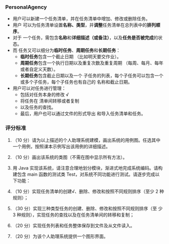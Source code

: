 ### PersonalAgency
- 用户可以新建一个任务清单，并在任务清单中增加、修改或删除任务。
- 用户 可以为任务清单设置**名称、类型**，并**调整**任务清单在总列表中的**排列顺序**。
- 对于 一个任务，需包含**名称**和**详细描述（或备注）**，以及**任务是否被完成**的状态。
- 而 任务又可以细分为**临时任务**、**周期任务**和**长期任务**：
  - **临时任务**包含一个截止日期 （比如明天要交作业）。
  - **周期任务**包含一个执行日期以及重复次数及重复周期 （每周、每月、每年或者自定义天数）。
  - **长期任务**包含截止日期以及一个 子任务的列表，每个子任务可以包含一个或多个子任务，每个子任务也有自己的 名称和截止日期。
- 用户可以对任务进行管理：
  - 包括对任务本身的修改 √
  - 将任务在 清单间转移或者复制
  - 以及任务的查找。
  - 最后，用户也可以通过文件的形式导出 和导入任务清单和任务。 

### 评分标准

1. （10 分）请为以上描述的个人助理系统建模，画出系统的用例图。任选其中 一个用例，按照课本示例写出该用例的详细描述。 

2. （10 分）画出该系统的类图（不需在图中显示所有方法）。 

3.  用 Java 实现该系统，请注意合理地划分模块，渐进式地完成系统编码。请构 建包含 main 函数的测试类 Test，对系统不同功能进行测试。请逐步完成以 下功能： 

   1. （10 分）实现任务清单的创建√、删除、修改和按照不同规则排序（至少 2 种规则）；

   2. （30 分）实现三种类型任务的创建、删除、修改和按照不同规则排序（至 少 3 种规则），实现任务的查找以及在任务清单间的转移和复制； 

   3. （20 分）实现任务列表和任务整体保存到文件及从文件读入。 

   4. （20 分）为该个人助理系统提供一个图形界面。 

      